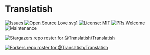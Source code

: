 # Translatish

[![Issues](https://img.shields.io/github/issues/Translatish/Translatish)](https://github.com/Translatish/Translatish/)
[![Open Source Love svg1](https://badges.frapsoft.com/os/v1/open-source.svg?v=103)](https://github.com/ellerbrock/open-source-badges/)
[![License: MIT](https://img.shields.io/badge/License-MIT-yellow.svg)](https://opensource.org/licenses/MIT)
[![PRs Welcome](https://img.shields.io/badge/PRs-welcome-brightgreen.svg?style=flat-square)](http://makeapullrequest.com)
![Maintenance](https://img.shields.io/maintenance/yes/2021)


[![Stargazers repo roster for @Translatish/Translatish](https://reporoster.com/stars/Translatish/Translatish)](https://github.com/Translatish/Translatish/stargazers)

[![Forkers repo roster for @Translatish/Translatish](https://reporoster.com/forks/Translatish/Translatish)](https://github.com/Translatish/Translatish/network/members)

